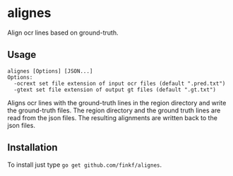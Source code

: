 # alignes
Align ocr lines based on ground-truth.

## Usage
```
alignes [Options] [JSON...]
Options:
  -ocrext set file extension of input ocr files (default ".pred.txt")
  -gtext set file extension of output gt files (default ".gt.txt")
```

Aligns ocr lines with the ground-truth lines in the region directory
and write the ground-truth files.  The region directory and the ground
truth lines are read from the json files.  The resulting alignments
are written back to the json files.

## Installation
To install just type `go get github.com/finkf/alignes`.
